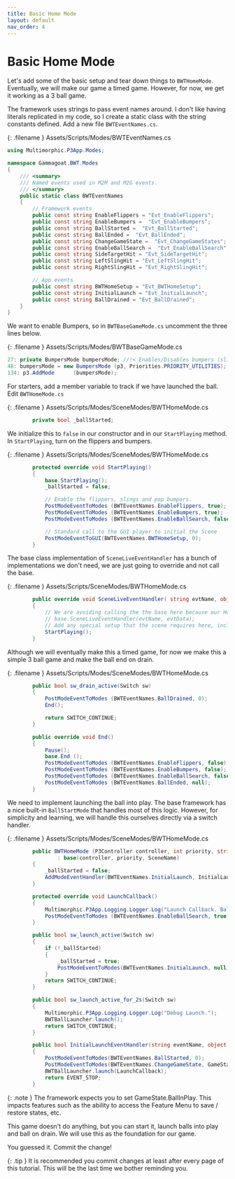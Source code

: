 ```yaml
---
title: Basic Home Mode
layout: default
nav_order: 4
---
```


# Basic Home Mode 

Let's add some of the basic setup and tear down things to `BWTHomeMode`. Eventually, we will make our game a timed game. However, for now, we get it working as a 3 ball game.

The framework uses strings to pass event names around. I don't like having literals replicated in my code, so I create a static class with the string constants defined. Add a new file `BWTEventNames.cs`.

{: .filename }
Assets/Scripts/Modes/BWTEventNames.cs

```csharp
using Multimorphic.P3App.Modes;

namespace Gammagoat.BWT.Modes
{
    /// <summary>
    /// Named events used in M2M and M2G events.
    /// </summary>
    public static class BWTEventNames
    {
        // Framework events
        public const string EnableFlippers = "Evt_EnableFlippers";
        public const string EnableBumpers =  "Evt_EnableBumpers";
        public const string BallStarted =  "Evt_BallStarted";
        public const string BallEnded =  "Evt_BallEnded";
        public const string ChangeGameState =  "Evt_ChangeGameStates";
        public const string EnableBallSearch =  "Evt_EnableBallSearch";
        public const string SideTargetHit = "Evt_SideTargetHit";
        public const string LeftSlingHit = "Evt_LeftSlingHit";
        public const string RightSlingHit = "Evt_RightSlingHit";

        // App events
        public const string BWTHomeSetup = "Evt_BWTHomeSetup";
        public const string InitialLaunch = "Evt_InitialLaunch";
        public const string BallDrained = "Evt_BallDrained";
    }
}
```

We want to enable Bumpers, so in `BWTBaseGameMode.cs` uncomment the three lines below.

{: .filename }
Assets/Scripts/Modes/BWTBaseGameMode.cs

```csharp
27: private BumpersMode bumpersMode; //!< Enables/Disables bumpers (slings, pops, etc)      
48: bumpersMode = new BumpersMode (p3, Priorities.PRIORITY_UTILITIES);      
134: p3.AddMode      (bumpersMode);
```

For starters, add a member variable to track if we have launched the ball. Edit `BWTHomeMode.cs`

{: .filename }
Assets/Scripts/Modes/SceneModes/BWTHomeMode.cs

```csharp
        private bool _ballStarted;
```

We initialize this to `false` in our constructor and in our `StartPlaying` method. In `StartPlaying`, turn on the flippers and bumpers.

{: .filename }
Assets/Scripts/Modes/SceneModes/BWTHomeMode.cs

```csharp
        protected override void StartPlaying()
        {
            base.StartPlaying();
            _ballStarted = false;

            // Enable the flippers, slings and pop bumpers.
            PostModeEventToModes (BWTEventNames.EnableFlippers, true);
            PostModeEventToModes (BWTEventNames.EnableBumpers, true);
            PostModeEventToModes (BWTEventNames.EnableBallSearch, false);

            // Standard call to the GUI player to initial the Scene
            PostModeEventToGUI(BWTEventNames.BWTHomeSetup, 0);
        }
```

The base class implementation of `SceneLiveEventHandler` has a bunch of implementations we don't need, we are just going to override and not call the base.

{: .filename }
Assets/Scripts/SceneModes/BWTHomeMode.cs

```csharp
        public override void SceneLiveEventHandler( string evtName, object evtData )
        {
            // We are avoiding calling the the base here because our Home mode does not work like standard "mode" scenes.
            // base.SceneLiveEventHandler(evtName, evtData);
            // Add any special setup that the scene requires here, including sending messages to the GUI.
            StartPlaying();
        }
```

Although we will eventually make this a timed game, for now we make this a simple 3 ball game and make the ball end on drain.

{: .filename }
Assets/Scripts/Modes/SceneModes/BWTHomeMode.cs

```csharp
        public bool sw_drain_active(Switch sw)
        {
            PostModeEventToModes (BWTEventNames.BallDrained, 0);
            End();

            return SWITCH_CONTINUE;
        }

        public override void End()
        {
            Pause();
            base.End ();
            PostModeEventToModes (BWTEventNames.EnableFlippers, false);
            PostModeEventToModes (BWTEventNames.EnableBumpers, false);
            PostModeEventToModes (BWTEventNames.EnableBallSearch, false);
            PostModeEventToModes (BWTEventNames.BallEnded, null);
        }
```

We need to implement launching the ball into play. The base framework has a nice built-in `BallStartMode` that handles most of this logic. However, for simplicity and learning, we will handle this ourselves directly via a switch handler.


{: .filename }
Assets/Scripts/Modes/SceneModes/BWTHomeMode.cs

```csharp
        public BWTHomeMode (P3Controller controller, int priority, string SceneName)
                : base(controller, priority, SceneName)
        {
            _ballStarted = false;
            AddModeEventHandler(BWTEventNames.InitialLaunch, InitialLaunchEventHandler, Priority);
        }

        protected override void LaunchCallback()
        {
            Multimorphic.P3App.Logging.Logger.Log("Launch Callback. Ball Launched");
            PostModeEventToModes (BWTEventNames.EnableBallSearch, true);
        }

        public bool sw_launch_active(Switch sw)
        {
            if (!_ballStarted)
            {
                _ballStarted = true;
                PostModeEventToModes(BWTEventNames.InitialLaunch, null);
            }
            return SWITCH_CONTINUE;
        }

        public bool sw_launch_active_for_2s(Switch sw)
        {
            Multimorphic.P3App.Logging.Logger.Log("Debug Launch.");
            BWTBallLauncher.launch();
            return SWITCH_CONTINUE;
        }

        public bool InitialLaunchEventHandler(string eventName, object eventData)
        {
            PostModeEventToModes(BWTEventNames.BallStarted, 0);
            PostModeEventToModes(BWTEventNames.ChangeGameState, GameState.BallInPlay);
            BWTBallLauncher.launch(LaunchCallback);
            return EVENT_STOP;
        }
```

{: .note }
The framework expects you to set GameState.BallInPlay. This impacts features such as the ability to access the Feature Menu to save / restore states, etc.

This game doesn't do anything, but you can start it, launch balls into play and ball on drain. We will use this as the foundation for our game.

You guessed it. Commit the change!

{: .tip }
It is recommended you commit changes at least after every page of this tutorial. This will be the last time we bother reminding you.